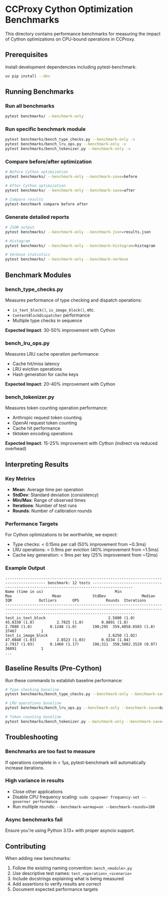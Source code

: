 # CCProxy Cython Optimization Benchmarks

This directory contains performance benchmarks for measuring the impact of Cython optimizations on CPU-bound operations in CCProxy.

## Prerequisites

Install development dependencies including pytest-benchmark:

```bash
uv pip install --dev
```

## Running Benchmarks

### Run all benchmarks
```bash
pytest benchmarks/ --benchmark-only
```

### Run specific benchmark module
```bash
pytest benchmarks/bench_type_checks.py --benchmark-only -v
pytest benchmarks/bench_lru_ops.py --benchmark-only -v
pytest benchmarks/bench_tokenizer.py --benchmark-only -v
```

### Compare before/after optimization
```bash
# Before Cython optimization
pytest benchmarks/ --benchmark-only --benchmark-save=before

# After Cython optimization
pytest benchmarks/ --benchmark-only --benchmark-save=after

# Compare results
pytest-benchmark compare before after
```

### Generate detailed reports
```bash
# JSON output
pytest benchmarks/ --benchmark-only --benchmark-json=results.json

# Histogram
pytest benchmarks/ --benchmark-only --benchmark-histogram=histogram

# Verbose statistics
pytest benchmarks/ --benchmark-only --benchmark-verbose
```

## Benchmark Modules

### bench_type_checks.py
Measures performance of type checking and dispatch operations:
- `is_text_block()`, `is_image_block()`, etc.
- `ContentBlockDispatcher` performance
- Multiple type checks in sequence

**Expected Impact**: 30-50% improvement with Cython

### bench_lru_ops.py
Measures LRU cache operation performance:
- Cache hit/miss latency
- LRU eviction operations
- Hash generation for cache keys

**Expected Impact**: 20-40% improvement with Cython

### bench_tokenizer.py
Measures token counting operation performance:
- Anthropic request token counting
- OpenAI request token counting
- Cache hit performance
- tiktoken encoding operations

**Expected Impact**: 15-25% improvement with Cython (indirect via reduced overhead)

## Interpreting Results

### Key Metrics
- **Mean**: Average time per operation
- **StdDev**: Standard deviation (consistency)
- **Min/Max**: Range of observed times
- **Iterations**: Number of test runs
- **Rounds**: Number of calibration rounds

### Performance Targets
For Cython optimizations to be worthwhile, we expect:
- Type checks: < 0.15ms per call (50% improvement from ~0.3ms)
- LRU operations: < 0.9ms per eviction (40% improvement from ~1.5ms)
- Cache key generation: < 9ms per key (25% improvement from ~12ms)

### Example Output
```
---------------------------------------------------------------------------------------- benchmark: 12 tests ----------------------------------------------------------------------------------------
Name (time in us)                                Min                   Max                  Mean              StdDev                Median                 IQR            Outliers       OPS            Rounds  Iterations
------------------------------------------------------------------------------------------------------------------------------------------------------------------------------------------------------
test_is_text_block                            2.5800 (1.0)          45.8330 (1.0)          2.7825 (1.0)        0.8891 (1.0)          2.7080 (1.0)        0.1248 (1.0)       190;295  359,4058.6503 (1.0)      37467           1
test_is_image_block                           2.6250 (1.02)         47.0840 (1.03)         2.8523 (1.03)       0.9234 (1.04)         2.7917 (1.03)       0.1460 (1.17)      196;311  350,5882.3529 (0.97)     36891           1
...
```

## Baseline Results (Pre-Cython)

Run these commands to establish baseline performance:

```bash
# Type checking baseline
pytest benchmarks/bench_type_checks.py --benchmark-only --benchmark-save=baseline_type_checks

# LRU operations baseline
pytest benchmarks/bench_lru_ops.py --benchmark-only --benchmark-save=baseline_lru_ops

# Token counting baseline
pytest benchmarks/bench_tokenizer.py --benchmark-only --benchmark-save=baseline_tokenizer
```

## Troubleshooting

### Benchmarks are too fast to measure
If operations complete in < 1μs, pytest-benchmark will automatically increase iterations.

### High variance in results
- Close other applications
- Disable CPU frequency scaling: `sudo cpupower frequency-set --governor performance`
- Run multiple rounds: `--benchmark-warmup=on --benchmark-rounds=100`

### Async benchmarks fail
Ensure you're using Python 3.13+ with proper asyncio support.

## Contributing

When adding new benchmarks:
1. Follow the existing naming convention: `bench_<module>.py`
2. Use descriptive test names: `test_<operation>_<scenario>`
3. Include docstrings explaining what is being measured
4. Add assertions to verify results are correct
5. Document expected performance targets
